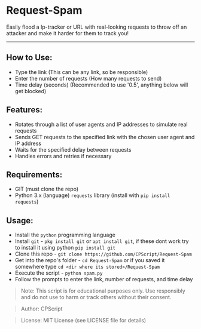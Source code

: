 # Request-Spam
Easily flood a Ip-tracker or URL with real-looking requests to throw off an attacker and make it harder for them to track you!

---

## How to Use:
* Type the link (This can be any link, so be responsible)
* Enter the number of requests (How many requests to send)
* Time delay (seconds) (Recommended to use '0.5', anything below will get blocked)

## Features:
* Rotates through a list of user agents and IP addresses to simulate real requests
* Sends GET requests to the specified link with the chosen user agent and IP address
* Waits for the specified delay between requests
* Handles errors and retries if necessary

## Requirements:
* GIT (must clone the repo)
* Python 3.x (language)
`requests` library (install with `pip install requests`)

## Usage:
* Install the `python` programming language
* Install `git` - `pkg install git` or `apt install git`, if these dont work try to install it using python `pip install git`
* Clone this repo - `git clone https://github.com/CPScript/Request-Spam`
* Get into the repo's folder - `cd Request-Spam` or if you saved it somewhere type `cd <dir where its stored>/Request-Spam`
* Execute the script - `python spam.py`
* Follow the prompts to enter the link, number of requests, and time delay


> Note: This script is for educational purposes only. Use responsibly and do not use to harm or track others without their consent.

> Author: CPScript

> License: MIT License (see LICENSE file for details)
